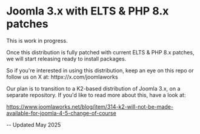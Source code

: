 # Joomla 3.x with ELTS &amp; PHP 8.x patches

This is work in progress.

Once this distribution is fully patched with current ELTS & PHP 8.x patches, we will start releasing ready to install packages.

So if you're interested in using this distribution, keep an eye on this repo or follow us on X at: httpx://x.com/joomlaworks

Our plan is to transition to a K2-based distribution of Joomla 3.x, on a separate repository. If you'd like to read more about this, have a look at:

https://www.joomlaworks.net/blog/item/314-k2-will-not-be-made-available-for-joomla-4-5-change-of-course

-- Updated May 2025
